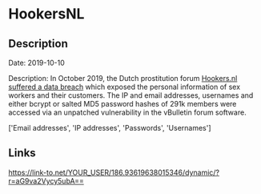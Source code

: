 # HookersNL

## Description

Date: 2019-10-10

Description:
In October 2019, the Dutch prostitution forum <a href="https://www.forbes.com/sites/thomasbrewster/2019/10/10/dutch-prostitution-site-hookersnl-hacked--250000-users-data-leaked/#3e3f231522f8" target="_blank" rel="noopener">Hookers.nl suffered a data breach</a> which exposed the personal information of sex workers and their customers. The IP and email addresses, usernames and either bcrypt or salted MD5 password hashes of 291k members were accessed via an unpatched vulnerability in the vBulletin forum software.


['Email addresses', 'IP addresses', 'Passwords', 'Usernames']

## Links

https://link-to.net/YOUR_USER/186.93619638015346/dynamic/?r=aG9va2Vycy5ubA==